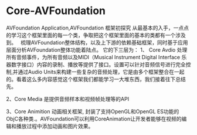 # Core-AVFoundation
AVFoundation Application,AVFoundation 框架初探究
   从最基本的入手，一点点的学习这个框架里面的每一个类，争取把这个框架里面的基本的类都有一个涉及到。
   梳理AVFoundation整体结构，以及上下游的依赖基础框架，同时基于应用层面分析AVFoundation整体功能着陆点。
它的下三层为：
1、 Core Avdio  处理所有音频事件，为所有音频以及MIDI（Musical Instrument Digital Interface 乐器数字接口）内容的录制、播放等提供了接口。设置可以针对音频信号进行完全控制,并通过Audio Units来构建一些复杂的音频处理，它是由多个框架整合在一起的。看着这么多内容感觉这个框架我们都能学习一大堆东西，我们接着往下总结先。

2、Core Media  是提供音频样本和视频帧处理等的API

3、Core Animition 动画相关框架, 封装了支持OpenGL和OpenGL ES功能的ObjC各种类.。AVFoundation可以利用CoreAnimation让开发者能够在视频的编辑和播放过程中添加动画和图片效果。
